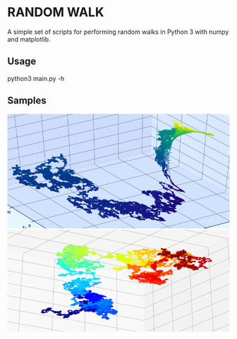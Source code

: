 # RANDOM WALK

A simple set of scripts for performing random walks in Python 3 with numpy and matplotlib.

## Usage
python3 main.py -h

## Samples
![](sample.png)
![](sample2.png)

